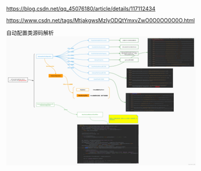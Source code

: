 https://blog.csdn.net/qq_45076180/article/details/117112434

https://www.csdn.net/tags/MtjakgwsMzIyODQtYmxvZwO0O0OO0O0O.html


自动配置类源码解析
![Alt](img/811658199395_.pic.jpg)















